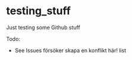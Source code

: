 # testing_stuff
Just testing some Github stuff

Todo:
- See Issues försöker skapa en konflikt här! list
